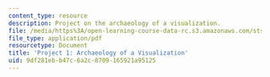 ```yaml
---
content_type: resource
description: Project on the archaeology of a visualization.
file: /media/https%3A/open-learning-course-data-rc.s3.amazonaws.com/sts-067-scientific-visualization-across-disciplines-a-critical-introduction-spring-2005/9df281ebb47c6a2c8709165921a95125_project1.pdf
file_type: application/pdf
resourcetype: Document
title: 'Project 1: Archaeology of a Visualization'
uid: 9df281eb-b47c-6a2c-8709-165921a95125
---
```

